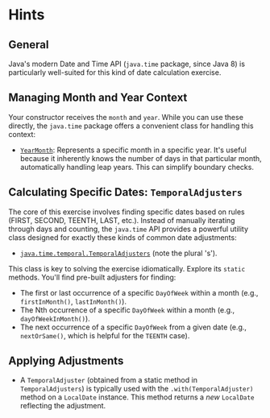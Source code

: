 # Hints

## General

Java's modern Date and Time API (`java.time` package, since Java 8) is particularly well-suited for this kind of date calculation exercise.

## Managing Month and Year Context

Your constructor receives the `month` and `year`. While you can use these directly, the `java.time` package offers a convenient class for handling this context:

- [`YearMonth`](https://docs.oracle.com/en/java/javase/17/docs/api/java.base/java/time/YearMonth.html): Represents a specific month in a specific year. It's useful because it inherently knows the number of days in that particular month, automatically handling leap years. This can simplify boundary checks.

## Calculating Specific Dates: `TemporalAdjusters`

The core of this exercise involves finding specific dates based on rules (FIRST, SECOND, TEENTH, LAST, etc.). Instead of manually iterating through days and counting, the `java.time` API provides a powerful utility class designed for exactly these kinds of common date adjustments:

- [`java.time.temporal.TemporalAdjusters`](https://docs.oracle.com/en/java/javase/17/docs/api/java.base/java/time/temporal/TemporalAdjusters.html) (note the plural 's').

This class is key to solving the exercise idiomatically. Explore its `static` methods. You'll find pre-built adjusters for finding:

- The first or last occurrence of a specific `DayOfWeek` within a month (e.g., `firstInMonth()`, `lastInMonth()`).
- The Nth occurrence of a specific `DayOfWeek` within a month (e.g., `dayOfWeekInMonth()`).
- The next occurrence of a specific `DayOfWeek` from a given date (e.g., `nextOrSame()`, which is helpful for the `TEENTH` case).

## Applying Adjustments

- A `TemporalAdjuster` (obtained from a static method in `TemporalAdjusters`) is typically used with the `.with(TemporalAdjuster)` method on a `LocalDate` instance. This method returns a *new* `LocalDate` reflecting the adjustment.
